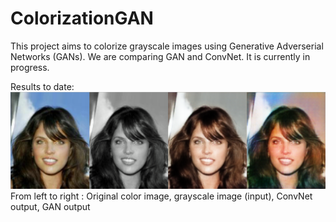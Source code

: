 # ColorizationGAN

This project aims to colorize grayscale images using Generative Adverserial Networks (GANs). We are comparing GAN and ConvNet. It is currently in progress.

Results to date:
![results_ConvNet_GAN](Results/results_ConvNet_GAN.png)
From left to right : Original color image, grayscale image (input), ConvNet output, GAN output
